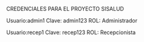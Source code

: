 CREDENCIALES PARA EL PROYECTO SISALUD

Usuario:admin1
Clave: admin123
ROL: Administrador


Usuario:recep1
Clave: recep123
ROL: Recepcionista
